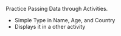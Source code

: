 Practice Passing Data through Activities. 
- Simple Type in Name, Age, and Country
- Displays it in a other activity 
